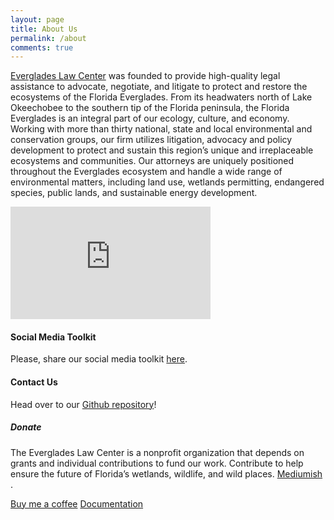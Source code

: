 ```yaml
---
layout: page
title: About Us
permalink: /about
comments: true
---
```


<div class="row justify-content-between">
<div class="col-md-8 pr-5">

<p><a href="https://evergladeslaw.org/about/">Everglades Law Center</a> was founded to provide high-quality legal assistance to advocate, negotiate, and litigate to protect and restore the ecosystems of the Florida Everglades. From its headwaters north of Lake Okeechobee to the southern tip of the Florida peninsula, the Florida Everglades is an integral part of our ecology, culture, and economy. Working with more than thirty national, state and local environmental and conservation groups, our firm utilizes litigation, advocacy and policy development to protect and sustain this region’s unique and irreplaceable ecosystems and communities. Our attorneys are uniquely positioned throughout the Everglades ecosystem and handle a wide range of environmental matters, including land use, wetlands permitting, endangered species, public lands, and sustainable energy development.</p>

<iframe src="https://onedrive.live.com/embed?cid=579E27048B72D661&resid=579E27048B72D661%2130624&authkey=ADjpHjMGEdx6pi4" width="320" height="180" frameborder="0" scrolling="no" allowfullscreen></iframe>

<h4>Social Media Toolkit</h4>

<p>Please, share our social media toolkit <a href="https://www.canva.com/design/DAFdr77Fegg/tDbLeFL1ies-PytOZ95iVA/view?utm_content=DAFdr77Fegg&utm_campaign=designshare&utm_medium=link&utm_source=publishsharelink">here</a>.</p>

<h4>Contact Us</h4>

<p>Head over to our <a href="https://github.com/wowthemesnet/mediumish-theme-jekyll">Github repository</a>!</p>

</div>

<div class="col-md-4">

<div class="sticky-top sticky-top-80">
<h5>Donate</h5>

<p>The Everglades Law Center is a nonprofit organization that depends on grants and individual contributions to fund our work. Contribute to help ensure the future of Florida’s wetlands, wildlife, and wild places. <a target="_blank" href="https://github.com/wowthemesnet/mediumish-theme-jekyll">Mediumish <i class="fab fa-github"></i></a>.</p>

<a target="_blank" href="https://www.wowthemes.net/donate/" class="btn btn-danger">Buy me a coffee</a> <a target="_blank" href="https://bootstrapstarter.com/bootstrap-templates/template-mediumish-bootstrap-jekyll/" class="btn btn-warning">Documentation</a>

</div>
</div>
</div>
